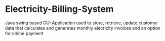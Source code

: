 # Electricity-Billing-System

 Java swing based GUI Application used to store, retrieve, update customer data that calculates and generates monthly elecricity invoices and an option for online payment
